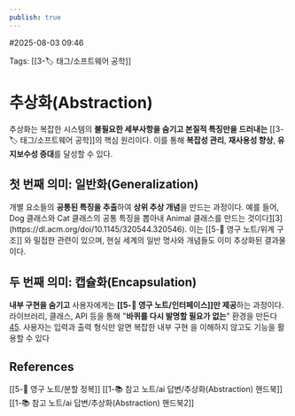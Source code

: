 ```yaml
---
publish: true
---
```

#2025-08-03 09:46

Tags: [[3-🏷️ 태그/소프트웨어 공학]]
# 추상화(Abstraction)

추상화는 복잡한 시스템의 **불필요한 세부사항을 숨기고 본질적 특징만을 드러내는** [[3-🏷️ 태그/소프트웨어 공학]]의 핵심 원리이다. 이를 통해 **복잡성 관리**, **재사용성 향상**, **유지보수성 증대**를 달성할 수 있다.
## 첫 번째 의미: 일반화(Generalization)
개별 요소들의 **공통된 특징을 추출**하여 **상위 추상 개념**을 만드는 과정이다. 예를 들어, Dog 클래스와 Cat 클래스의 공통 특징을 뽑아내 Animal 클래스를 만드는 것이다[1](https://en.wikipedia.org/wiki/Abstraction_\(computer_science\))[3](https://dl.acm.org/doi/10.1145/320544.320546). 이는 [[5-💎 영구 노트/위계 구조]] 와 밀접한 관련이 있으며, 현실 세계의 일반 명사와 개념들도 이미 추상화된 결과물이다.
## 두 번째 의미: 캡슐화(Encapsulation)
**내부 구현을 숨기고** 사용자에게는 **[[5-💎 영구 노트/인터페이스]]만 제공**하는 과정이다. 라이브러리, 클래스, API 등을 통해 "**바퀴를 다시 발명할 필요가 없는**" 환경을 만든다[4](https://stackoverflow.com/questions/24626/abstraction-vs-information-hiding-vs-encapsulation)[5](https://dev.to/singhaayush/encapsulation-and-abstraction-in-object-oriented-programming-oop-4mo3). 사용자는 입력과 출력 형식만 알면 복잡한 내부 구현
을 이해하지 않고도 기능을 활용할 수 있다



## References
 [[5-💎 영구 노트/분할 정복]]
[[1-📚 참고 노트/ai 답변/추상화(Abstraction) 핸드북]]
[[1-📚 참고 노트/ai 답변/추상화(Abstraction) 핸드북2]]